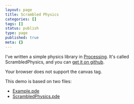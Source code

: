 ```yaml
---
layout: page
title: Scrambled Physics
categories: []
tags: []
status: publish
type: page
published: true
meta: {}
---
```


I've written a simple physics library in [Processing](http://processing.org).
It's called ScrambledPhysics, and you can
[get it on github](http://gilesdring.github.io/scrambledphysics).


<canvas style="image-rendering: optimizequality ! important;" height="480" width="640" tabindex="0" id="ScrambledPhysics" data-processing-sources="https://raw.githubusercontent.com/gilesdring/scrambledphysics/master/ScrambledPhysics.pde /s/Example.pde">
  <p>Your browser does not support the canvas tag.</p>
  <!-- Note: you can put any alternative content here. -->
</canvas><p>This demo is based on two files:</p>
<ul>
<li><a href="/s/Example.pde">Example.pde</a></li>
<li><a href="/s/ScrambledPhysics.pde">ScrambledPhysics.pde</a></li>
</ul>
